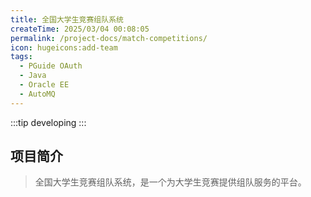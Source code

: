 ```yaml
---
title: 全国大学生竞赛组队系统
createTime: 2025/03/04 00:08:05
permalink: /project-docs/match-competitions/
icon: hugeicons:add-team
tags:
  - PGuide OAuth
  - Java
  - Oracle EE
  - AutoMQ
---
```


:::tip
developing
:::

## 项目简介

> 全国大学生竞赛组队系统，是一个为大学生竞赛提供组队服务的平台。


